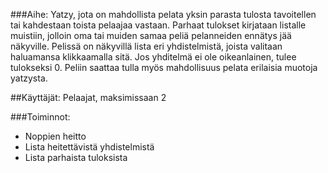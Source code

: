 ###Aihe:
Yatzy, jota on mahdollista pelata yksin parasta tulosta tavoitellen tai kahdestaan toista pelaajaa vastaan. Parhaat tulokset kirjataan listalle muistiin, jolloin oma tai muiden samaa peliä pelanneiden ennätys jää näkyville. Pelissä on näkyvillä lista eri yhdistelmistä, joista valitaan haluamansa klikkaamalla sitä. Jos yhditelmä ei ole oikeanlainen, tulee tulokseksi 0. Peliin saattaa tulla myös mahdollisuus pelata erilaisia muotoja yatzysta.

##Käyttäjät:
Pelaajat, maksimissaan 2

###Toiminnot:
- Noppien heitto
- Lista heitettävistä yhdistelmistä
- Lista parhaista tuloksista
